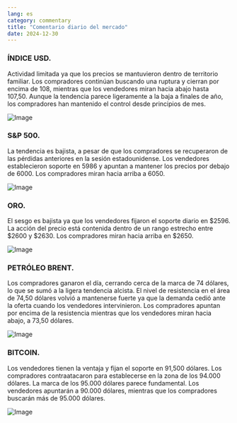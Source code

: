 ```yaml
---
lang: es
category: commentary
title: "Comentario diario del mercado"
date: 2024-12-30
---
```


### ÍNDICE USD.

Actividad limitada ya que los precios se mantuvieron dentro de territorio familiar. Los compradores continúan buscando una ruptura y cierran por encima de 108, mientras que los vendedores miran hacia abajo hasta 107,50. Aunque la tendencia parece ligeramente a la baja a finales de año, los compradores han mantenido el control desde principios de mes.

![Image](https://markleighedu.github.io/img/Dec-2024/30-Dec-2024/usdindex.jpg)

### S&P 500.

La tendencia es bajista, a pesar de que los compradores se recuperaron de las pérdidas anteriores en la sesión estadounidense. Los vendedores establecieron soporte en 5986 y apuntan a mantener los precios por debajo de 6000. Los compradores miran hacia arriba a 6050.

![Image](https://markleighedu.github.io/img/Dec-2024/30-Dec-2024//sp500.jpg)

### ORO.

El sesgo es bajista ya que los vendedores fijaron el soporte diario en $2596. La acción del precio está contenida dentro de un rango estrecho entre $2600 y $2630. Los compradores miran hacia arriba en $2650.

![Image](https://markleighedu.github.io/img/Dec-2024/30-Dec-2024/gold.jpg)

### PETRÓLEO BRENT.

Los compradores ganaron el día, cerrando cerca de la marca de 74 dólares, lo que se sumó a la ligera tendencia alcista. El nivel de resistencia en el área de 74,50 dólares volvió a mantenerse fuerte ya que la demanda cedió ante la oferta cuando los vendedores intervinieron. Los compradores apuntan por encima de la resistencia mientras que los vendedores miran hacia abajo, a 73,50 dólares.

![Image](https://markleighedu.github.io/img/Dec-2024/30-Dec-2024/brentoil.jpg)

### BITCOIN.

Los vendedores tienen la ventaja y fijan el soporte en 91,500 dólares. Los compradores contraatacaron para establecerse en la zona de los 94.000 dólares. La marca de los 95.000 dólares parece fundamental. Los vendedores apuntarán a 90.000 dólares, mientras que los compradores buscarán más de 95.000 dólares.

![Image](https://markleighedu.github.io/img/Dec-2024/30-Dec-2024/bitcoin.jpg)

